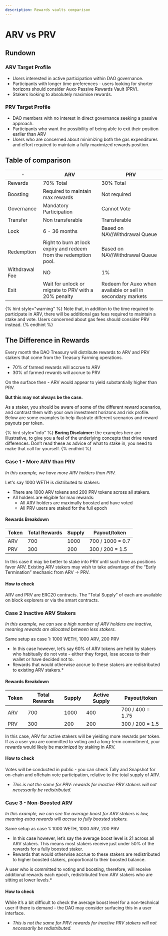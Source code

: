 ```yaml
---
description: Rewards vaults comparison
---
```


# ARV vs PRV

## Rundown

### **ARV Target Profile**

* Users interested in active participation within DAO governance.
* Participants with longer time preferences - users looking for shorter horizons should consider Auxo Passive Rewards Vault (PRV).
* Stakers looking to absolutely maximise rewards.

### PRV **Target Profile**

* DAO members with no interest in direct governance seeking a passive approach.
* Participants who want the possibility of being able to exit their position earlier than ARV
* Users who are concerned about minimizing both the gas expenditures and effort required to maintain a fully maximized rewards position.

## Table of comparison

| -              | ARV                                                               | PRV                                                         |
| -------------- | ----------------------------------------------------------------- | ----------------------------------------------------------- |
| Rewards        | 70% Total                                                         | 30% Total                                                   |
| Boosting       | Required to maintain max rewards                                  | Not required                                                |
| Governance     | Mandatory Participation                                           | Cannot Vote                                                 |
| Transfer       | Non transferable                                                  | Transferable                                                |
| Lock           | 6 - 36 months                                                     | Based on NAV/Withdrawal Queue                               |
| Redemption     | Right to burn at lock expiry and redeem from the redemption pool. | Based on NAV/Withdrawal Queue                               |
| Withdrawal Fee | NO                                                                | 1%                                                          |
| Exit           | Wait for unlock or migrate to PRV with a 20% penalty              | Redeem for Auxo when available or sell in secondary markets |

{% hint style="warning" %}
Note that, in addition to the time required to participate in ARV, there will be additional gas fees required to maintain a stake and vote. Users concerned about gas fees should consider PRV instead.
{% endhint %}

## The Difference in Rewards

Every month the DAO Treasury will distribute rewards to ARV and PRV stakers that come from the Treasury Farming operations.

* 70% of farmed rewards will accrue to ARV
* 30% of farmed rewards will accrue to PRV

On the surface then - ARV would appear to yield substantially higher than PRV.

**But this may not always be the case.**

As a staker, you should be aware of some of the different reward scenarios, and contrast them with your own investment horizons and risk profile. Below are some examples to help illustrate different scenarios and reward payouts per token.

{% hint style="info" %}
**Boring Disclaimer:** the examples here are illustrative, to give you a feel of the underlying concepts that drive reward differences. Don’t read these as advice of what to stake in, you need to make that call for yourself.
{% endhint %}

### Case 1 - More ARV than PRV

_In this example, we have more ARV holders than PRV._

Let's say 1000 WETH is distributed to stakers:

* There are 1000 ARV tokens and 200 PRV tokens across all stakers.
* All holders are eligible for max rewards:
  * All ARV holders are maximally boosted and have voted
  * All PRV users are staked for the full epoch

#### **Rewards Breakdown**

| Token | Total Rewards | Supply | Payout/token     |
| ----- | ------------- | ------ | ---------------- |
| ARV   | 700           | 1000   | 700 / 1000 = 0.7 |
| PRV   | 300           | 200    | 300 / 200 = 1.5  |

In this case it may be better to stake into PRV until such time as positions favor ARV. Existing ARV stakers may wish to take advantage of the “Early Termination” mechanic from ARV → PRV.

#### **How to check**

ARV and PRV are ERC20 contracts. The “Total Supply” of each are available on block explorers or via the smart contracts.

### Case 2 Inactive ARV Stakers

_In this example, we can see a high number of ARV holders are inactive, meaning rewards are allocated between less stakers._

Same setup as case 1: 1000 WETH, 1000 ARV, 200 PRV

* In this case however, let’s say 60% of ARV tokens are held by stakers who habitually do not vote - either they forget, lose access to their wallet or have decided not to.
* Rewards that would otherwise accrue to these stakers are redistributed to existing ARV stakers.\*

#### **Rewards Breakdown**

| Token | Total Rewards | Supply | Active Supply | Payout/token     |
| ----- | ------------- | ------ | ------------- | ---------------- |
| ARV   | 700           | 1000   | 400           | 700 / 400 = 1.75 |
| PRV   | 300           | 200    | 200           | 300 / 200 = 1.5  |

In this case, ARV for active stakers will be yielding more rewards per token. If as a user you are committed to voting and a long-term commitment, your rewards would likely be maximized by staking in ARV.

#### **How to check**

Votes will be conducted in public - you can check Tally and Snapshot for on-chain and offchain vote participation, relative to the total supply of ARV.

* _This is not the same for PRV: rewards for inactive PRV stakers will not necessarily be redistributed._

### Case 3 - Non-Boosted ARV

_In this example, we can see the average boost for ARV stakers is low, meaning extra rewards will accrue to fully boosted stakers._

Same setup as case 1: 1000 WETH, 1000 ARV, 200 PRV

* In this case however, let’s say the average boost level is 21 across all ARV stakers. This means most stakers receive just under 50% of the rewards for a fully boosted staker.
* Rewards that would otherwise accrue to these stakers are redistributed to higher boosted stakers, proportional to their boosted balance.

A user who is committed to voting and boosting, therefore, will receive additional rewards each epoch, redistributed from ARV stakers who are sitting at lower levels.\*

#### **How to check**

While it’s a bit difficult to check the average boost level for a non-technical user if there is demand - the DAO may consider surfacing this in a user interface.

* _This is not the same for PRV: rewards for inactive PRV stakers will not necessarily be redistributed._
